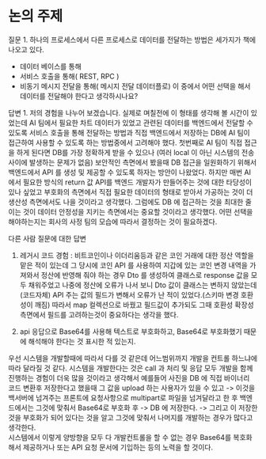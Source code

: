 # 논의 주제 

질문 1.
하나의 프로세스에서 다른 프로세스로 데이터를 전달하는 방법은 세가지가 책에 나오고 있다.
- 데이터 베이스를 통해 
- 서비스 호출을 통해( REST, RPC )
- 비동기 메시지 전달을 통해( 메시지 전달 데이터플로)
이 중에서 어떤 선택을 해서 데이터를 전달해야 한다고 생각하시나요? 

답변 1.
저의 경험을 나누어 보겠습니다.
실제로 며칠전에 이 형태를 생각해 볼 시간이 있었는데 AI 팀에서 필요한 차트 데이터가 있었고
관련된 데이터를 백엔드에서 전달할 수 있도록 서비스 호출을 통해 전달하는 방법과 직접 백엔드에서 저장하는 DB에 AI 팀이 접근하여 
사용할 수 있도록 하는 방법중에서 고려해야 했다. 
첫번째로 AI 팀이 직접 접근을 하게 된다면 DB를 가장 정확하게 받을 수 있으나 (여러 local 이 아닌 시스템의 전송사이에 발생하는 문제가 없음) 보안적인 측면에서
봤을때 DB 접근을 일원화하기 위해서 백엔드에서 API 를 생성 및 제공할 수 있도록 하자는 방안이 나왔었다.
하지만 매번 AI 에서 필요한 방식의 return 값 API를 백엔드 개발자가 만들어주는 것에 대한 타당성이 있나 싶었고 부호화의 측면에서 
직접 필요한 데이터의 형태로 받아서 가공하는 것이 더 생산성 측면에서도 나을 것이라고 생각했다. 
그럼에도 DB 에 접근하는 것을 최대한 줄이는 것이 데이터 안정성을 지키는 측면에서는 중요할 것이라고 생각했다.
어떤 선택을 해야하는지는 회사의 사정 팀의 모습에 따라서 결정하는 것이 필요하겠다. 






다른 사람 질문에 대한 답변 
1. 레거시 코드 경험 : 비트코인이나 이더리움등과 같은 코인 거래에 대한 정산 역할을 맡은 적이 있는데 그 당시에 코인 API 를 사용하여 지갑에 있는 
코인 변경 내역을 가져와서 정산에 반영해 줘야 하는 경우 
Dto 를 생성하여 클래스로 response 값을 모두 채워주었고 나중에 정산에 오류가 나서 보니 Dto 값이
클래스는 변하지 않았는데(코드자체) API 주는 값의 필드가 변해서 오류가 난 적이 있었다.(스키마 변경 호환성이 깨짐) 따라서 map 컬렉션으로 바꿨고 필드값이 추가되도 
그때 호환성 확장성 측면에서 필드를 고려하는것이 중요하다는 생각을 했다. 


2. api 응답으로 Base64를 사용해 텍스트로 부호화하고, Base64로 부호화했기 때문에 해석해야 한다는 것 표시한 적 있는지.


우선 시스템을 개발할때에 따라서 다를 것 같은데 어느범위까지 개발을 컨트롤 하느냐에 따라 달라질 것 같다. 
시스템을 개발한다는 것은 call 과 처리 및 응답 모두 개발을 함께 진행하는 경험이 더욱 많을 것이라고 생각해서
예를들어 사진을 DB 에 직접 바이너리 코드 변환후 저장한다고 했을때 그 값을 upload 하는 사용자가 있을 수 있고 -> 이것을 백서버에 넘겨주는 프론트에
요청사항으로 multipart로 파일을 넘겨달라고 한 후 백엔드에서는 그것에 맞춰서 Base64로 부호화 후 -> DB 에 저장한다. -> 그리고 이 저장한 것을
부호화가 되어 있다는 것을 알고 그것에 맞춰서 나머지를 개발하는 경우가 많다고 생각한다.  
시스템에서 이렇게 양방향을 모두 다 개발컨트롤을 할 수 없는 경우 Base64를 복호화해서 제공하거나 또는 API 요청 문서에 기입하는 등의 노력을 할 것이다. 



